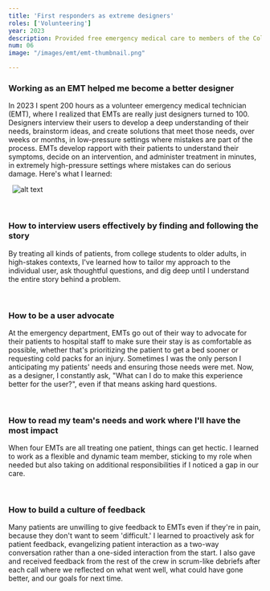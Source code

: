```yaml
---
title: 'First responders as extreme designers'
roles: ['Volunteering']
year: 2023
description: Provided free emergency medical care to members of the Columbia University and Morningside Heights community, including intervention decision, administration of intervention, and transport. Volunteered 200 total hours and learned how to become a better user researchers.
num: 06
image: "/images/emt/emt-thumbnail.png"

---
```


### Working as an EMT helped me become a better designer 

In 2023 I spent 200 hours as a volunteer emergency medical technician (EMT), where I realized that EMTs are really just designers turned to 100. Designers interview their users to develop a deep understanding of their needs, brainstorm ideas, and create solutions that meet those needs,  over weeks or months, in low-pressure settings where mistakes are part of the process. EMTs develop rapport with their patients to understand their symptoms, decide on an intervention, and administer treatment in minutes, in extremely high-pressure settings where mistakes can do serious damage. Here's what I learned:

&nbsp;
![alt text](/images/emt/image.png)

&nbsp;

### How to interview users effectively by finding and following the story

By treating all kinds of patients, from college students to older adults, in high-stakes contexts, I've learned how to tailor my approach to the individual user, ask thoughtful questions, and dig deep until I understand the entire story behind a problem.

&nbsp;

### How to be a user advocate

At the emergency department, EMTs go out of their way to advocate for their patients to hospital staff to make sure their stay is as comfortable as possible, whether that's prioritizing the patient to get a bed sooner or requesting cold packs for an injury. Sometimes I was the only person I anticipating my patients' needs and ensuring those needs were met. Now, as a designer, I constantly ask, "What can I do to make this experience better for the user?", even if that means asking hard questions.

&nbsp;

### How to read my team's needs and work where I'll have the most impact

When four EMTs are all treating one patient, things can get hectic. I learned to work as a flexible and dynamic team member, sticking to my role when needed but also taking on additional responsibilities if I noticed a gap in our care.

&nbsp;

### How to build a culture of feedback

Many patients are unwilling to give feedback to EMTs even if they're in pain, because they don't want to seem 'difficult.' I learned to proactively ask for patient feedback, evangelizing patient interaction as a two-way conversation rather than a one-sided interaction from the start. I also gave and received feedback from the rest of the crew in scrum-like debriefs after each call where we reflected on what went well, what could have gone better, and our goals for next time.